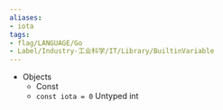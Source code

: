 ```yaml
---
aliases:
- iota
tags:
- flag/LANGUAGE/Go
- Label/Industry-工业科学/IT/Library/BuiltinVariable
---
```


- Objects
    - Const
    - `const iota = 0` Untyped int
